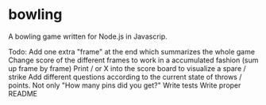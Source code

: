 # bowling
A bowling game written for Node.js in Javascrip.

Todo:
 Add one extra "frame" at the end which summarizes the whole game
 Change score of the different frames to work in a accumulated fashion (sum up frame by frame)
 Print / or X into the score board to visualize a spare / strike
 Add different questions according to the current state of throws / points. Not only "How many pins did you get?"
 Write tests
 Write proper README
